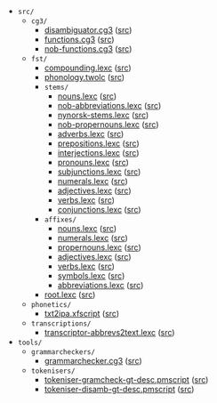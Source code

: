 * `src/`
    * `cg3/`
        * [disambiguator.cg3](src-cg3-disambiguator.cg3.html) ([src](https://github.com/giellalt/lang-nob/blob/main/src/cg3/disambiguator.cg3))
        * [functions.cg3](src-cg3-functions.cg3.html) ([src](https://github.com/giellalt/lang-nob/blob/main/src/cg3/functions.cg3))
        * [nob-functions.cg3](src-cg3-nob-functions.cg3.html) ([src](https://github.com/giellalt/lang-nob/blob/main/src/cg3/nob-functions.cg3))
    * `fst/`
        * [compounding.lexc](src-fst-compounding.lexc.html) ([src](https://github.com/giellalt/lang-nob/blob/main/src/fst/compounding.lexc))
        * [phonology.twolc](src-fst-phonology.twolc.html) ([src](https://github.com/giellalt/lang-nob/blob/main/src/fst/phonology.twolc))
        * `stems/`
            * [nouns.lexc](src-fst-stems-nouns.lexc.html) ([src](https://github.com/giellalt/lang-nob/blob/main/src/fst/stems/nouns.lexc))
            * [nob-abbreviations.lexc](src-fst-stems-nob-abbreviations.lexc.html) ([src](https://github.com/giellalt/lang-nob/blob/main/src/fst/stems/nob-abbreviations.lexc))
            * [nynorsk-stems.lexc](src-fst-stems-nynorsk-stems.lexc.html) ([src](https://github.com/giellalt/lang-nob/blob/main/src/fst/stems/nynorsk-stems.lexc))
            * [nob-propernouns.lexc](src-fst-stems-nob-propernouns.lexc.html) ([src](https://github.com/giellalt/lang-nob/blob/main/src/fst/stems/nob-propernouns.lexc))
            * [adverbs.lexc](src-fst-stems-adverbs.lexc.html) ([src](https://github.com/giellalt/lang-nob/blob/main/src/fst/stems/adverbs.lexc))
            * [prepositions.lexc](src-fst-stems-prepositions.lexc.html) ([src](https://github.com/giellalt/lang-nob/blob/main/src/fst/stems/prepositions.lexc))
            * [interjections.lexc](src-fst-stems-interjections.lexc.html) ([src](https://github.com/giellalt/lang-nob/blob/main/src/fst/stems/interjections.lexc))
            * [pronouns.lexc](src-fst-stems-pronouns.lexc.html) ([src](https://github.com/giellalt/lang-nob/blob/main/src/fst/stems/pronouns.lexc))
            * [subjunctions.lexc](src-fst-stems-subjunctions.lexc.html) ([src](https://github.com/giellalt/lang-nob/blob/main/src/fst/stems/subjunctions.lexc))
            * [numerals.lexc](src-fst-stems-numerals.lexc.html) ([src](https://github.com/giellalt/lang-nob/blob/main/src/fst/stems/numerals.lexc))
            * [adjectives.lexc](src-fst-stems-adjectives.lexc.html) ([src](https://github.com/giellalt/lang-nob/blob/main/src/fst/stems/adjectives.lexc))
            * [verbs.lexc](src-fst-stems-verbs.lexc.html) ([src](https://github.com/giellalt/lang-nob/blob/main/src/fst/stems/verbs.lexc))
            * [conjunctions.lexc](src-fst-stems-conjunctions.lexc.html) ([src](https://github.com/giellalt/lang-nob/blob/main/src/fst/stems/conjunctions.lexc))
        * `affixes/`
            * [nouns.lexc](src-fst-affixes-nouns.lexc.html) ([src](https://github.com/giellalt/lang-nob/blob/main/src/fst/affixes/nouns.lexc))
            * [numerals.lexc](src-fst-affixes-numerals.lexc.html) ([src](https://github.com/giellalt/lang-nob/blob/main/src/fst/affixes/numerals.lexc))
            * [propernouns.lexc](src-fst-affixes-propernouns.lexc.html) ([src](https://github.com/giellalt/lang-nob/blob/main/src/fst/affixes/propernouns.lexc))
            * [adjectives.lexc](src-fst-affixes-adjectives.lexc.html) ([src](https://github.com/giellalt/lang-nob/blob/main/src/fst/affixes/adjectives.lexc))
            * [verbs.lexc](src-fst-affixes-verbs.lexc.html) ([src](https://github.com/giellalt/lang-nob/blob/main/src/fst/affixes/verbs.lexc))
            * [symbols.lexc](src-fst-affixes-symbols.lexc.html) ([src](https://github.com/giellalt/lang-nob/blob/main/src/fst/affixes/symbols.lexc))
            * [abbreviations.lexc](src-fst-affixes-abbreviations.lexc.html) ([src](https://github.com/giellalt/lang-nob/blob/main/src/fst/affixes/abbreviations.lexc))
        * [root.lexc](src-fst-root.lexc.html) ([src](https://github.com/giellalt/lang-nob/blob/main/src/fst/root.lexc))
    * `phonetics/`
        * [txt2ipa.xfscript](src-phonetics-txt2ipa.xfscript.html) ([src](https://github.com/giellalt/lang-nob/blob/main/src/phonetics/txt2ipa.xfscript))
    * `transcriptions/`
        * [transcriptor-abbrevs2text.lexc](src-transcriptions-transcriptor-abbrevs2text.lexc.html) ([src](https://github.com/giellalt/lang-nob/blob/main/src/transcriptions/transcriptor-abbrevs2text.lexc))
* `tools/`
    * `grammarcheckers/`
        * [grammarchecker.cg3](tools-grammarcheckers-grammarchecker.cg3.html) ([src](https://github.com/giellalt/lang-nob/blob/main/tools/grammarcheckers/grammarchecker.cg3))
    * `tokenisers/`
        * [tokeniser-gramcheck-gt-desc.pmscript](tools-tokenisers-tokeniser-gramcheck-gt-desc.pmscript.html) ([src](https://github.com/giellalt/lang-nob/blob/main/tools/tokenisers/tokeniser-gramcheck-gt-desc.pmscript))
        * [tokeniser-disamb-gt-desc.pmscript](tools-tokenisers-tokeniser-disamb-gt-desc.pmscript.html) ([src](https://github.com/giellalt/lang-nob/blob/main/tools/tokenisers/tokeniser-disamb-gt-desc.pmscript))
